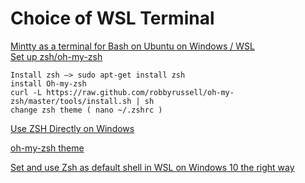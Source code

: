 # Choice of WSL Terminal

[Mintty as a terminal for Bash on Ubuntu on Windows / WSL](https://github.com/mintty/wsltty)<br>
[Set up zsh/oh-my-zsh](http://blog.ch4ko.ca/?p=474)

    Install zsh –> sudo apt-get install zsh
    install Oh-my-zsh
    curl -L https://raw.github.com/robbyrussell/oh-my-zsh/master/tools/install.sh | sh
    change zsh theme ( nano ~/.zshrc )
    
[Use ZSH Directly on Windows](https://medium.com/@vinhp/use-zsh-in-wsl-on-windows-10-5d439a749c4c)

[oh-my-zsh theme](https://github.com/tylerreckart/hyperzsh?source=post_page---------------------------)<br>

[Set and use Zsh as default shell in WSL on Windows 10 the right way](https://medium.com/@vinhp/set-and-use-zsh-as-default-shell-in-wsl-on-windows-10-the-right-way-4f30ed9592dc)
